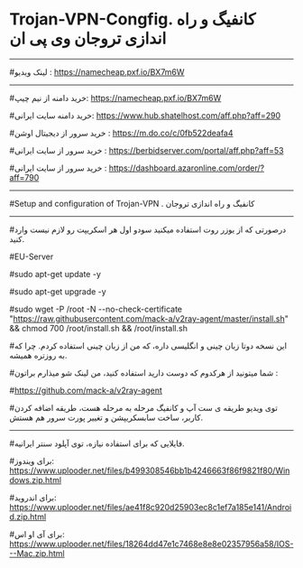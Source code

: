 # Trojan-VPN-Congfig. کانفیگ و راه اندازی تروجان وی پی ان

--------------

#لینک ویدیو : https://namecheap.pxf.io/BX7m6W

---------------------------------------

#خرید دامنه از نیم چیپ: https://namecheap.pxf.io/BX7m6W

#خرید دامنه سایت ایرانی: https://www.hub.shatelhost.com/aff.php?aff=290

#خرید سرور از دیجیتال اوشن : https://m.do.co/c/0fb522deafa4

#خرید سرور از سایت ایرانی : https://berbidserver.com/portal/aff.php?aff=53

#خرید سرور از سایت ایرانی : https://dashboard.azaronline.com/order/?aff=790

----------------

#Setup and configuration of Trojan-VPN . کانفیگ و راه اندازی تروجان

------------

#درصورتی که از یوزر روت استفاده میکنید سودو اول هر اسکریپت رو لازم نیست وارد کنید.

#EU-Server

#sudo apt-get update -y

#sudo apt-get upgrade -y

#sudo wget -P /root -N --no-check-certificate "https://raw.githubusercontent.com/mack-a/v2ray-agent/master/install.sh" && chmod 700 /root/install.sh && /root/install.sh

#این نسخه دوتا زبان چینی و انگلیسی داره، که من از زبان چینی استفاده کردم. چرا که به روزتره همیشه.

#شما میتونید از هرکدوم که دوست دارید استفاده کنید، من لینک شو میذارم براتون :

#https://github.com/mack-a/v2ray-agent

#توی ویدیو طریقه ی ست آپ و کانفیگ مرحله به مرحله هست، طریقه اضافه کردن کاربر، ساخت سابسکریپشن و تغییر پورت سرور هم هستش.


--------------------------

#فایلایی که برای استفاده نیازه، توی آپلود سنتر ایرانیه.

#برای ویندوز:
https://www.uplooder.net/files/b499308546bb1b4246663f86f9821f80/Windows.zip.html

#برای اندروید:
https://www.uplooder.net/files/ae41f8c920d25903ec8c1ef7a185e141/Android.zip.html

#برای آی او اس:
https://www.uplooder.net/files/18264dd47e1c7468e8e8e02357956a58/IOS---Mac.zip.html


